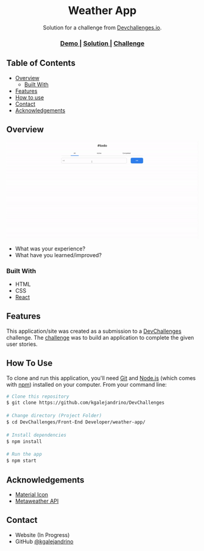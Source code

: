 <!-- Please update value in the {}  -->

<h1 align="center">Weather App</h1>

<div align="center">
   Solution for a challenge from  <a href="http://devchallenges.io" target="_blank">Devchallenges.io</a>.
</div>

<div align="center">
  <h3>
    <a href="https://dc-weatherapp.netlify.app/">
      Demo
    </a>
    <span> | </span>
    <a href="https://github.com/kgalejandrino/DevChallenges/tree/main/Front-End%20Developer/weather-app">
      Solution
    </a>
    <span> | </span>
    <a href="https://devchallenges.io/challenges/3JFYedSOZqAxYuOCNmYD">
      Challenge
    </a>
  </h3>
</div>

<!-- TABLE OF CONTENTS -->

## Table of Contents

- [Overview](#overview)
  - [Built With](#built-with)
- [Features](#features)
- [How to use](#how-to-use)
- [Contact](#contact)
- [Acknowledgements](#acknowledgements)

<!-- OVERVIEW -->

## Overview

![website_gif](https://github.com/kgalejandrino/DevChallenges/blob/main/Front-End%20Developer/todo-app/src/assets/todo.gif?raw=true)

- What was your experience?
- What have you learned/improved?


### Built With

<!-- This section should list any major frameworks that you built your project using. Here are a few examples.-->

- HTML
- CSS
- [React](https://reactjs.org/)

## Features

<!-- List the features of your application or follow the template. Don't share the figma file here :) -->

This application/site was created as a submission to a [DevChallenges](https://devchallenges.io/challenges) challenge. The [challenge](https://devchallenges.io/challenges/3JFYedSOZqAxYuOCNmYD) was to build an application to complete the given user stories.

## How To Use

To clone and run this application, you'll need [Git](https://git-scm.com) and [Node.js](https://nodejs.org/en/download/) (which comes with [npm](http://npmjs.com)) installed on your computer. From your command line:

```bash
# Clone this repository
$ git clone https://github.com/kgalejandrino/DevChallenges

# Change directory (Project Folder)
$ cd DevChallenges/Front-End Developer/weather-app/

# Install dependencies
$ npm install

# Run the app
$ npm start
```

## Acknowledgements

<!-- This section should list any articles or add-ons/plugins that helps you to complete the project. This is optional but it will help you in the future. For exmpale -->

- [Material Icon](https://google.github.io/material-design-icons/)
- [Metaweather API](https://www.metaweather.com/api/)

## Contact


- Website (In Progress)
- GitHub [@kgalejandrino](https://github.com/kgalejandrino)